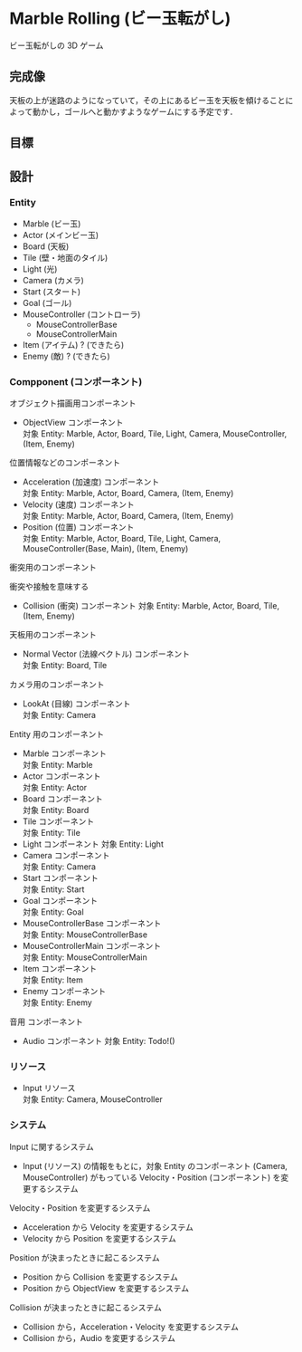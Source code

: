 # Marble Rolling (ビー玉転がし)

ビー玉転がしの 3D ゲーム

## 完成像

天板の上が迷路のようになっていて，その上にあるビー玉を天板を傾けることによって動かし，ゴールへと動かすようなゲームにする予定です．

## 目標

## 設計

### Entity

- Marble (ビー玉)
- Actor (メインビー玉)
- Board (天板)
- Tile (壁・地面のタイル)
- Light (光)
- Camera (カメラ)
- Start (スタート)
- Goal (ゴール)
- MouseController (コントローラ)
    - MouseControllerBase
    - MouseControllerMain
- Item (アイテム) ? (できたら)
- Enemy (敵) ? (できたら)

### Compponent (コンポーネント)

オブジェクト描画用コンポーネント

- ObjectView コンポーネント  
    対象 Entity: Marble, Actor, Board, Tile, Light, Camera, MouseController, (Item, Enemy)

位置情報などのコンポーネント

- Acceleration (加速度) コンポーネント  
    対象 Entity: Marble, Actor, Board, Camera, (Item, Enemy)
- Velocity (速度) コンポーネント  
    対象 Entity: Marble, Actor, Board, Camera, (Item, Enemy)
- Position (位置) コンポーネント  
    対象 Entity: Marble, Actor, Board, Tile, Light, Camera, MouseController(Base, Main), (Item, Enemy)

衝突用のコンポーネント

衝突や接触を意味する

- Collision (衝突) コンポーネント
    対象 Entity: Marble, Actor, Board, Tile, (Item, Enemy)


天板用のコンポーネント

- Normal Vector (法線ベクトル) コンポーネント  
    対象 Entity: Board, Tile

カメラ用のコンポーネント

- LookAt (目線) コンポーネント  
    対象 Entity: Camera

Entity 用のコンポーネント

- Marble コンポーネント  
    対象 Entity: Marble
- Actor コンポーネント  
    対象 Entity: Actor
- Board コンポーネント  
    対象 Entity: Board
- Tile コンポーネント  
    対象 Entity: Tile 
- Light コンポーネント
    対象 Entity: Light
- Camera コンポーネント  
    対象 Entity: Camera
- Start コンポーネント  
    対象 Entity: Start
- Goal コンポーネント  
    対象 Entity: Goal
- MouseControllerBase コンポーネント  
    対象 Entity: MouseControllerBase
- MouseControllerMain コンポーネント  
    対象 Entity: MouseControllerMain
- Item コンポーネント  
    対象 Entity: Item
- Enemy コンポーネント  
    対象 Entity: Enemy

音用 コンポーネント

- Audio コンポーネント
    対象 Entity: Todo!()

### リソース

- Input リソース  
    対象 Entity: Camera, MouseController

### システム

Input に関するシステム

- Input (リソース) の情報をもとに，対象 Entity のコンポーネント (Camera, MouseController) がもっている Velocity・Position (コンポーネント) を変更するシステム

Velocity・Position を変更するシステム

- Acceleration から Velocity を変更するシステム
- Velocity から Position を変更するシステム

Position が決まったときに起こるシステム
- Position から Collision を変更するシステム
- Position から ObjectView を変更するシステム

Collision が決まったときに起こるシステム

- Collision から，Acceleration・Velocity を変更するシステム
- Collision から，Audio を変更するシステム
